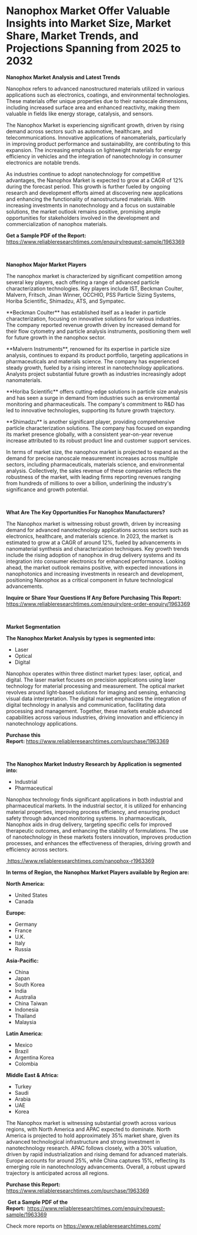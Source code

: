 <p><h1>Nanophox Market Offer Valuable Insights into Market Size, Market Share, Market Trends, and Projections Spanning from 2025 to 2032</h1></p><p><strong>Nanophox Market Analysis and Latest Trends</strong></p>
<p><p>Nanophox refers to advanced nanostructured materials utilized in various applications such as electronics, coatings, and environmental technologies. These materials offer unique properties due to their nanoscale dimensions, including increased surface area and enhanced reactivity, making them valuable in fields like energy storage, catalysis, and sensors.</p><p>The Nanophox Market is experiencing significant growth, driven by rising demand across sectors such as automotive, healthcare, and telecommunications. Innovative applications of nanomaterials, particularly in improving product performance and sustainability, are contributing to this expansion. The increasing emphasis on lightweight materials for energy efficiency in vehicles and the integration of nanotechnology in consumer electronics are notable trends.</p><p>As industries continue to adopt nanotechnology for competitive advantages, the Nanophox Market is expected to grow at a CAGR of 12% during the forecast period. This growth is further fueled by ongoing research and development efforts aimed at discovering new applications and enhancing the functionality of nanostructured materials. With increasing investments in nanotechnology and a focus on sustainable solutions, the market outlook remains positive, promising ample opportunities for stakeholders involved in the development and commercialization of nanophox materials.</p></p>
<p><strong>Get a Sample PDF of the Report:&nbsp;</strong> <a href="https://www.reliableresearchtimes.com/enquiry/request-sample/1963369?utm_campaign=2220&utm_medium=2&utm_source=Github&utm_content=ia&utm_term=10042025&utm_id=nanophox">https://www.reliableresearchtimes.com/enquiry/request-sample/1963369</a></p>
<p>&nbsp;</p>
<p><strong>Nanophox Major Market Players</strong></p>
<p><p>The nanophox market is characterized by significant competition among several key players, each offering a range of advanced particle characterization technologies. Key players include IST, Beckman Coulter, Malvern, Fritsch, Jinan Winner, OCCHIO, PSS Particle Sizing Systems, Horiba Scientific, Shimadzu, ATS, and Sympatec.</p><p>**Beckman Coulter** has established itself as a leader in particle characterization, focusing on innovative solutions for various industries. The company reported revenue growth driven by increased demand for their flow cytometry and particle analysis instruments, positioning them well for future growth in the nanophox sector.</p><p>**Malvern Instruments**, renowned for its expertise in particle size analysis, continues to expand its product portfolio, targeting applications in pharmaceuticals and materials science. The company has experienced steady growth, fueled by a rising interest in nanotechnology applications. Analysts project substantial future growth as industries increasingly adopt nanomaterials.</p><p>**Horiba Scientific** offers cutting-edge solutions in particle size analysis and has seen a surge in demand from industries such as environmental monitoring and pharmaceuticals. The company's commitment to R&D has led to innovative technologies, supporting its future growth trajectory.</p><p>**Shimadzu** is another significant player, providing comprehensive particle characterization solutions. The company has focused on expanding its market presence globally, with a consistent year-on-year revenue increase attributed to its robust product line and customer support services.</p><p>In terms of market size, the nanophox market is projected to expand as the demand for precise nanoscale measurement increases across multiple sectors, including pharmaceuticals, materials science, and environmental analysis. Collectively, the sales revenue of these companies reflects the robustness of the market, with leading firms reporting revenues ranging from hundreds of millions to over a billion, underlining the industry's significance and growth potential.</p></p>
<p>&nbsp;</p>
<p><strong>What Are The Key Opportunities For Nanophox Manufacturers?</strong></p>
<p><p>The Nanophox market is witnessing robust growth, driven by increasing demand for advanced nanotechnology applications across sectors such as electronics, healthcare, and materials science. In 2023, the market is estimated to grow at a CAGR of around 12%, fueled by advancements in nanomaterial synthesis and characterization techniques. Key growth trends include the rising adoption of nanophox in drug delivery systems and its integration into consumer electronics for enhanced performance. Looking ahead, the market outlook remains positive, with expected innovations in nanophotonics and increasing investments in research and development, positioning Nanophox as a critical component in future technological advancements.</p></p>
<p><strong>Inquire or Share Your Questions If Any Before Purchasing This Report:</strong> <a href="https://www.reliableresearchtimes.com/enquiry/pre-order-enquiry/1963369?utm_campaign=2220&utm_medium=2&utm_source=Github&utm_content=ia&utm_term=10042025&utm_id=nanophox">https://www.reliableresearchtimes.com/enquiry/pre-order-enquiry/1963369</a></p>
<p>&nbsp;</p>
<p><strong>Market Segmentation</strong></p>
<p><strong>The Nanophox Market Analysis by types is segmented into:</strong></p>
<p><ul><li>Laser</li><li>Optical</li><li>Digital</li></ul></p>
<p><p>Nanophox operates within three distinct market types: laser, optical, and digital. The laser market focuses on precision applications using laser technology for material processing and measurement. The optical market revolves around light-based solutions for imaging and sensing, enhancing visual data interpretation. The digital market emphasizes the integration of digital technology in analysis and communication, facilitating data processing and management. Together, these markets enable advanced capabilities across various industries, driving innovation and efficiency in nanotechnology applications.</p></p>
<p><strong>Purchase this Report:&nbsp;</strong><a href="https://www.reliableresearchtimes.com/purchase/1963369?utm_campaign=2220&utm_medium=2&utm_source=Github&utm_content=ia&utm_term=10042025&utm_id=nanophox">https://www.reliableresearchtimes.com/purchase/1963369</a></p>
<p>&nbsp;</p>
<p><strong>The Nanophox Market Industry Research by Application is segmented into:</strong></p>
<p><ul><li>Industrial</li><li>Pharmaceutical</li></ul></p>
<p><p>Nanophox technology finds significant applications in both industrial and pharmaceutical markets. In the industrial sector, it is utilized for enhancing material properties, improving process efficiency, and ensuring product safety through advanced monitoring systems. In pharmaceuticals, Nanophox aids in drug delivery, targeting specific cells for improved therapeutic outcomes, and enhancing the stability of formulations. The use of nanotechnology in these markets fosters innovation, improves production processes, and enhances the effectiveness of therapies, driving growth and efficiency across sectors.</p></p>
<p><a href="https://www.reliableresearchtimes.com/nanophox-r1963369?utm_campaign=2220&utm_medium=2&utm_source=Github&utm_content=ia&utm_term=10042025&utm_id=nanophox">&nbsp;https://www.reliableresearchtimes.com/nanophox-r1963369</a></p>
<p><strong>In terms of Region, the Nanophox Market Players available by Region are:</strong></p>
<p>
    <p> <strong> North America: </strong>
        <ul>
            <li>United States</li>
            <li>Canada</li>
        </ul>
        </p> 
    <p> <strong> Europe: </strong>
        <ul>
            <li>Germany</li>
            <li>France</li>
            <li>U.K.</li>
            <li>Italy</li>
            <li>Russia</li>
        </ul>
        </p> 
    <p> <strong> Asia-Pacific: </strong>
        <ul>
            <li>China</li>
            <li>Japan</li>
            <li>South Korea</li>
            <li>India</li>
            <li>Australia</li>
            <li>China Taiwan</li>
            <li>Indonesia</li>
            <li>Thailand</li>
            <li>Malaysia</li>
        </ul>
        </p> 
    <p> <strong> Latin America: </strong>
        <ul>
            <li>Mexico</li>
            <li>Brazil</li>
            <li>Argentina Korea</li>
            <li>Colombia</li>
        </ul>
        </p> 
    <p> <strong> Middle East & Africa: </strong>
        <ul>
            <li>Turkey</li>
            <li>Saudi</li>
            <li>Arabia</li>
            <li>UAE</li>
            <li>Korea</li>
        </ul>
    </p>
    </p>
<p><p>The Nanophox market is witnessing substantial growth across various regions, with North America and APAC expected to dominate. North America is projected to hold approximately 35% market share, given its advanced technological infrastructure and strong investment in nanotechnology research. APAC follows closely, with a 30% valuation, driven by rapid industrialization and rising demand for advanced materials. Europe accounts for around 25%, while China captures 15%, reflecting its emerging role in nanotechnology advancements. Overall, a robust upward trajectory is anticipated across all regions.</p></p>
<p><strong>Purchase this Report: </strong><a href="https://www.reliableresearchtimes.com/purchase/1963369?utm_campaign=2220&utm_medium=2&utm_source=Github&utm_content=ia&utm_term=10042025&utm_id=nanophox">https://www.reliableresearchtimes.com/purchase/1963369</a></p>
<p>&nbsp;<strong>Get a Sample PDF of the Report:&nbsp;&nbsp;</strong><a href="https://www.reliableresearchtimes.com/enquiry/request-sample/1963369?utm_campaign=2220&utm_medium=2&utm_source=Github&utm_content=ia&utm_term=10042025&utm_id=nanophox">https://www.reliableresearchtimes.com/enquiry/request-sample/1963369</a></p>
<p><strong></strong></p>
<p>Check more reports on <a href="https://www.reliableresearchtimes.com/?utm_campaign=2220&utm_medium=2&utm_source=Github&utm_content=ia&utm_term=10042025&utm_id=nanophox">https://www.reliableresearchtimes.com/</a></p>
